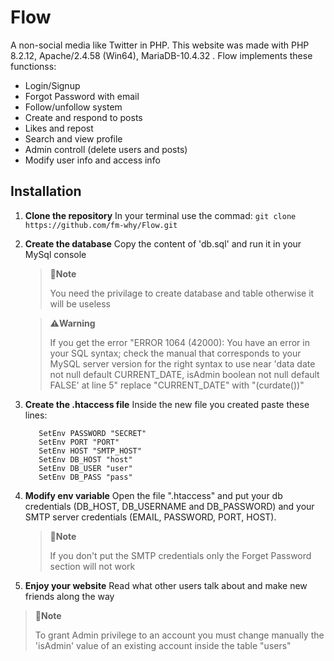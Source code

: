 # Flow
A non-social media like Twitter in PHP. This website was made with PHP 8.2.12, Apache/2.4.58 (Win64), MariaDB-10.4.32 . 
Flow implements these functionss:
- Login/Signup
- Forgot Password with email
- Follow/unfollow system
- Create and respond to posts
- Likes and repost
- Search and view profile
- Admin controll (delete users and posts)
- Modify user info and access info

## Installation
1. **Clone the repository**
   In your terminal use the commad:
   ```git clone https://github.com/fm-why/Flow.git```
2. **Create the database**
   Copy the content of 'db.sql' and run it in your MySql console
   > 📝**Note**
   >
   > You need the privilage to create database and table otherwise it will be useless

   > ⚠️**Warning**
   >
   > If you get the error "ERROR 1064 (42000): You have an error in your SQL syntax; check the manual that corresponds to your MySQL server version for the right syntax to use near 'data date not null default CURRENT_DATE,
isAdmin boolean not null default FALSE' at line 5"  replace "CURRENT_DATE" with "(curdate())"

3. **Create the .htaccess file**
   Inside the new file you created paste these lines:
   ```SetEnv EMAIL "test@test.com"
      SetEnv PASSWORD "SECRET"
      SetEnv PORT "PORT"
      SetEnv HOST "SMTP_HOST"
      SetEnv DB_HOST "host"
      SetEnv DB_USER "user"
      SetEnv DB_PASS "pass" 
5. **Modify env variable**
   Open the file ".htaccess" and put your db credentials (DB_HOST, DB_USERNAME and DB_PASSWORD) and your SMTP server credentials (EMAIL, PASSWORD, PORT, HOST).
   > 📝**Note**
   >
   > If you don't put the SMTP credentials only the Forget Password section will not work

6. **Enjoy your website**
   Read what other users talk about and make new friends along the way

> 📝**Note**
>
> To grant Admin privilege to an account you must change manually the 'isAdmin' value of an existing account inside the table "users"
   
